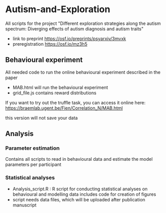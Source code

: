 # Autism-and-Exploration
All scripts for the project "Different exploration strategies along the autism spectrum: Diverging effects of autism diagnosis and autism traits"
* link to preprint https://osf.io/preprints/psyarxiv/3mvxk 
* preregistration https://osf.io/mz3h5 

## Behavioural experiment
All needed code to run the online behavioural experiment described in the paper
* MAB.html will run the behavioural experiment
* grid_file.js contains reward distributions

If you want to try out the truffle task, you can access it online here: https://braemlab.ugent.be/Fien/Correlation_N/MAB.html 

this version will not save your data


## Analysis
### Parameter estimation
Contains all scripts to read in behavioural data and estimate the model parameters per participant


### Statistical analyses
* Analysis_script.R : R script for conducting statistical analyses on behavioural and modelling data
includes code for creation of figures
* script needs data files, which will be uploaded after publication manuscript

